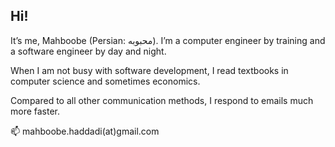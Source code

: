 ## Hi!

It’s me, Mahboobe (Persian: محبوبه). I’m a computer engineer by training and a software engineer by day and night.

When I am not busy with software development,  I read textbooks in computer science and sometimes economics. 

Compared to all other communication methods, I respond to emails much more faster. 

📫 mahboobe.haddadi(at)gmail.com
<!--
**mahboobehad/mahboobehad** is a ✨ _special_ ✨ repository because its `README.md` (this file) appears on your GitHub profile.

Here are some ideas to get you started:

- 🔭 I’m currently working on ...
- 🌱 I’m currently learning ...
- 👯 I’m looking to collaborate on ...
- 🤔 I’m looking for help with ...
- 💬 Ask me about ...
- 📫 How to reach me: ...
- 😄 Pronouns: ...
- ⚡ Fun fact: ...
-->
